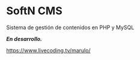 # SoftN CMS
Sistema de gestión de contenidos en PHP y MySQL

**_En desarrollo._**

https://www.livecoding.tv/marulo/
